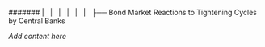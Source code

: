 ####### |   |   |   |   |   |   ├── Bond Market Reactions to Tightening Cycles by Central Banks

*Add content here*